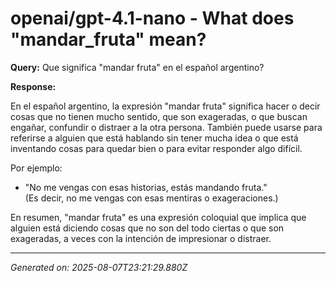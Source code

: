 # openai/gpt-4.1-nano - What does "mandar_fruta" mean?

**Query:** Que significa "mandar fruta" en el español argentino?



**Response:**

En el español argentino, la expresión "mandar fruta" significa hacer o decir cosas que no tienen mucho sentido, que son exageradas, o que buscan engañar, confundir o distraer a la otra persona. También puede usarse para referirse a alguien que está hablando sin tener mucha idea o que está inventando cosas para quedar bien o para evitar responder algo difícil.

Por ejemplo:
- "No me vengas con esas historias, estás mandando fruta."  
(Es decir, no me vengas con esas mentiras o exageraciones.)

En resumen, "mandar fruta" es una expresión coloquial que implica que alguien está diciendo cosas que no son del todo ciertas o que son exageradas, a veces con la intención de impresionar o distraer.

---
*Generated on: 2025-08-07T23:21:29.880Z*
